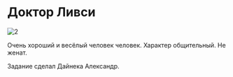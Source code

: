 # Доктор Ливси
![2](https://user-images.githubusercontent.com/126582500/224301693-f49094ad-a964-4f38-980b-458256587489.jpeg)

Очень хороший и весёлый человек человек. Характер общительный. Не женат.



Задание сделал Дайнека Александр.
